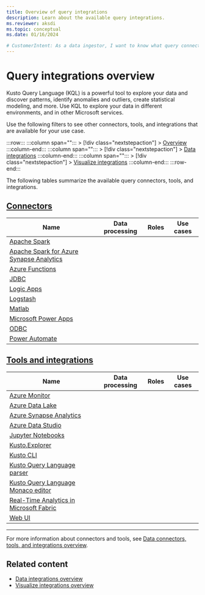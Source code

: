 ```yaml
---
title: Overview of query integrations
description: Learn about the available query integrations.
ms.reviewer: aksdi
ms.topic: conceptual
ms.date: 01/16/2024

# CustomerIntent: As a data ingestor, I want to know what query connectors and tools are available, so that I can choose the right one for my use case.
---
```

# Query integrations overview

Kusto Query Language (KQL) is a powerful tool to explore your data and discover patterns, identify anomalies and outliers, create statistical modeling, and more. Use KQL to explore your data in different environments, and in other Microsoft services.

Use the following filters to see other connectors, tools, and integrations that are available for your use case.

:::row:::
   :::column span="":::
      > [!div class="nextstepaction"]
      > [Overview](integrate-overview.md)
   :::column-end:::
   :::column span="":::
      > [!div class="nextstepaction"]
      > [Data integrations](integrate-data-overview.md)
   :::column-end:::
   :::column span="":::
      > [!div class="nextstepaction"]
      > [Visualize integrations](integrate-visualize-overview.md)
   :::column-end:::
:::row-end:::

The following tables summarize the available query connectors, tools, and integrations.

## [Connectors](#tab/connectors)

| Name | Data processing | Roles | Use cases |
|--|--|--|--|
| [Apache Spark](integrate-overview.md#apache-spark) |  |  |  |
| [Apache Spark for Azure Synapse Analytics](integrate-overview.md#apache-spark-for-azure-synapse-analytics) |  |  |  |
| [Azure Functions](integrate-overview.md#azure-functions) |  |  |  |
| [JDBC](integrate-overview.md#jdbc) |  |  |  |
| [Logic Apps](integrate-overview.md#logic-apps) |  |  |  |
| [Logstash](integrate-overview.md#logstash) |  |  |  |
| [Matlab](integrate-overview.md#matlab) |  |  |  |
| [Microsoft Power Apps](integrate-overview.md#power-apps) |  |  |  |
| [ODBC](integrate-overview.md#odbc) |  |  |  |
| [Power Automate](integrate-overview.md#power-automate) |  |  |  |

## [Tools and integrations](#tab/integrations)

| Name | Data processing | Roles | Use cases |
|--|--|--|--|
| [Azure Monitor](/azure/data-explorer/integrate-overview.md&tabs=integrations#azure-monitor) |  |  |  |
| [Azure Data Lake](/azure/data-explorer/integrate-overview.md&tabs=integrations#azure-data-lake) |  |  |  |
| [Azure Synapse Analytics](/azure/data-explorer/integrate-overview.md&tabs=integrations#azure-synapse-analytics) |  |  |  |
| [Azure Data Studio](/azure/data-explorer/integrate-overview.md&tabs=integrations#azure-data-studio) |  |  |  |
| [Jupyter Notebooks](/azure/data-explorer/integrate-overview.md&tabs=integrations#jupyter-notebooks) |  |  |
| [Kusto.Explorer](/azure/data-explorer/integrate-overview.md&tabs=integrations#kustoexplorer) |  |  |  |
| [Kusto CLI](/azure/data-explorer/integrate-overview.md&tabs=integrations#kusto-cli) |  |  |  |
| [Kusto Query Language parser](/azure/data-explorer/integrate-overview.md&tabs=integrations#kql-parser) |  |  |  |
| [Kusto Query Language Monaco editor](/azure/data-explorer/integrate-overview.md&tabs=integrations#monaco-editor-pluginembed) |  |  |  |
| [Real-Time Analytics in Microsoft Fabric](/azure/data-explorer/integrate-overview.md&tabs=integrations#real-time-analytics-in-microsoft-fabric) |  |  |  |
| [Web UI](/azure/data-explorer/integrate-overview.md&tabs=integrations#web-ui) |  |  |  |

---

For more information about connectors and tools, see [Data connectors, tools, and integrations overview](integrate-overview.md#detailed-descriptions).

## Related content

* [Data integrations overview](integrate-data-overview.md)
* [Visualize integrations overview](integrate-visualize-overview.md)
